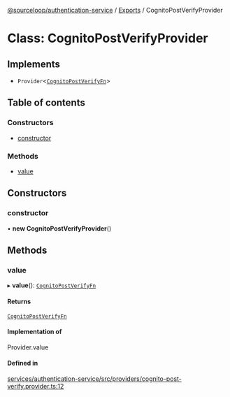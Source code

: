 [@sourceloop/authentication-service](../README.md) / [Exports](../modules.md) / CognitoPostVerifyProvider

# Class: CognitoPostVerifyProvider

## Implements

- `Provider`<[`CognitoPostVerifyFn`](../interfaces/CognitoPostVerifyFn.md)\>

## Table of contents

### Constructors

- [constructor](CognitoPostVerifyProvider.md#constructor)

### Methods

- [value](CognitoPostVerifyProvider.md#value)

## Constructors

### constructor

• **new CognitoPostVerifyProvider**()

## Methods

### value

▸ **value**(): [`CognitoPostVerifyFn`](../interfaces/CognitoPostVerifyFn.md)

#### Returns

[`CognitoPostVerifyFn`](../interfaces/CognitoPostVerifyFn.md)

#### Implementation of

Provider.value

#### Defined in

[services/authentication-service/src/providers/cognito-post-verify.provider.ts:12](https://github.com/codeweb05/repo1/blob/ea19add/services/authentication-service/src/providers/cognito-post-verify.provider.ts#L12)
